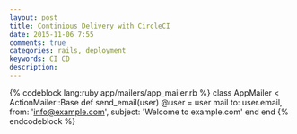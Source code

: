 ```yaml
---
layout: post
title: Continious Delivery with CircleCI
date: 2015-11-06 7:55
comments: true
categories: rails, deployment
keywords: CI CD
description: 
---
```


{% codeblock lang:ruby app/mailers/app_mailer.rb %}
class AppMailer < ActionMailer::Base
  def send_email(user)
    @user = user
    mail to: user.email, from: 'info@example.com', subject: 'Welcome to example.com'
  end
end
{% endcodeblock %}
